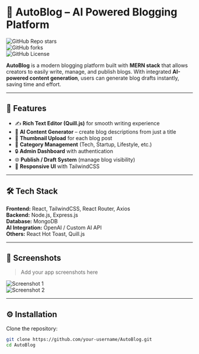# 📝 AutoBlog – AI Powered Blogging Platform  

![GitHub Repo stars](https://img.shields.io/github/stars/your-username/AutoBlog?style=social)  
![GitHub forks](https://img.shields.io/github/forks/your-username/AutoBlog?style=social)  
![GitHub License](https://img.shields.io/github/license/your-username/AutoBlog)  

**AutoBlog** is a modern blogging platform built with **MERN stack** that allows creators to easily write, manage, and publish blogs. With integrated **AI-powered content generation**, users can generate blog drafts instantly, saving time and effort.  

---

## 🚀 Features  
- ✍️ **Rich Text Editor (Quill.js)** for smooth writing experience  
- 🤖 **AI Content Generator** – create blog descriptions from just a title  
- 📸 **Thumbnail Upload** for each blog post  
- 📂 **Category Management** (Tech, Startup, Lifestyle, etc.)  
- 🔒 **Admin Dashboard** with authentication  
- 🌐 **Publish / Draft System** (manage blog visibility)  
- 🎨 **Responsive UI** with TailwindCSS  

---

## 🛠️ Tech Stack  
**Frontend:** React, TailwindCSS, React Router, Axios  
**Backend:** Node.js, Express.js  
**Database:** MongoDB  
**AI Integration:** OpenAI / Custom AI API  
**Others:** React Hot Toast, Quill.js  

---

## 📸 Screenshots  
> Add your app screenshots here  

![Screenshot 1](./screenshots/home.png)  
![Screenshot 2](./screenshots/dashboard.png)  

---

## ⚙️ Installation  

Clone the repository:  
```bash
git clone https://github.com/your-username/AutoBlog.git
cd AutoBlog
